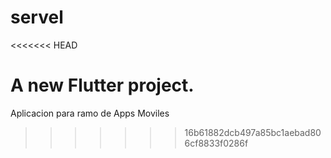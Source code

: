 # servel
<<<<<<< HEAD

A new Flutter project.
=======
Aplicacion para ramo de Apps Moviles
>>>>>>> 16b61882dcb497a85bc1aebad806cf8833f0286f
